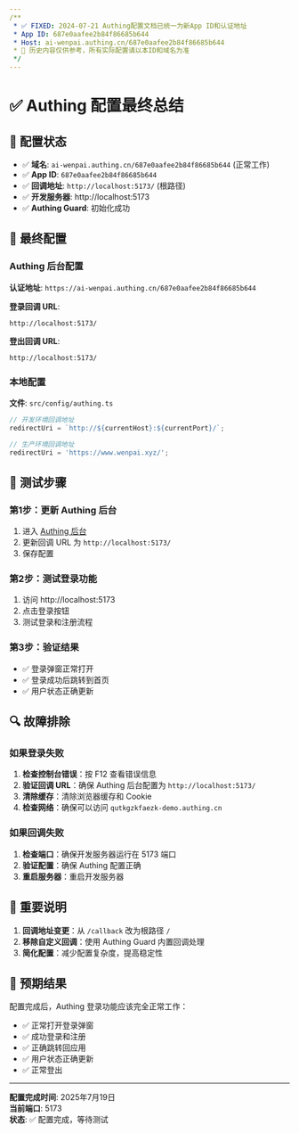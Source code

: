 ```yaml
---
/**
 * ✅ FIXED: 2024-07-21 Authing配置文档已统一为新App ID和认证地址
 * App ID: 687e0aafee2b84f86685b644
 * Host: ai-wenpai.authing.cn/687e0aafee2b84f86685b644
 * 📌 历史内容仅供参考，所有实际配置请以本ID和域名为准
 */
---
```

# ✅ Authing 配置最终总结

## 🎯 配置状态

- ✅ **域名**: `ai-wenpai.authing.cn/687e0aafee2b84f86685b644` (正常工作)
- ✅ **App ID**: `687e0aafee2b84f86685b644`
- ✅ **回调地址**: `http://localhost:5173/` (根路径)
- ✅ **开发服务器**: http://localhost:5173
- ✅ **Authing Guard**: 初始化成功

## 🔧 最终配置

### Authing 后台配置

**认证地址**: `https://ai-wenpai.authing.cn/687e0aafee2b84f86685b644`

**登录回调 URL**:
```
http://localhost:5173/
```

**登出回调 URL**:
```
http://localhost:5173/
```

### 本地配置

**文件**: `src/config/authing.ts`
```typescript
// 开发环境回调地址
redirectUri = `http://${currentHost}:${currentPort}/`;

// 生产环境回调地址
redirectUri = 'https://www.wenpai.xyz/';
```

## 🚀 测试步骤

### 第1步：更新 Authing 后台
1. 进入 [Authing 后台](https://console.authing.cn/console/6867fdc7b4558b8b92d8ea6d/application/self-built-apps/detail/6867fdc88034eb95ae86167d?app_detail_active_tab=quick_start)
2. 更新回调 URL 为 `http://localhost:5173/`
3. 保存配置

### 第2步：测试登录功能
1. 访问 http://localhost:5173
2. 点击登录按钮
3. 测试登录和注册流程

### 第3步：验证结果
- ✅ 登录弹窗正常打开
- ✅ 登录成功后跳转到首页
- ✅ 用户状态正确更新

## 🔍 故障排除

### 如果登录失败
1. **检查控制台错误**：按 F12 查看错误信息
2. **验证回调 URL**：确保 Authing 后台配置为 `http://localhost:5173/`
3. **清除缓存**：清除浏览器缓存和 Cookie
4. **检查网络**：确保可以访问 `qutkgzkfaezk-demo.authing.cn`

### 如果回调失败
1. **检查端口**：确保开发服务器运行在 5173 端口
2. **验证配置**：确保 Authing 配置正确
3. **重启服务器**：重启开发服务器

## 📝 重要说明

1. **回调地址变更**：从 `/callback` 改为根路径 `/`
2. **移除自定义回调**：使用 Authing Guard 内置回调处理
3. **简化配置**：减少配置复杂度，提高稳定性

## 🎉 预期结果

配置完成后，Authing 登录功能应该完全正常工作：
- ✅ 正常打开登录弹窗
- ✅ 成功登录和注册
- ✅ 正确跳转回应用
- ✅ 用户状态正确更新
- ✅ 正常登出

---

**配置完成时间**: 2025年7月19日  
**当前端口**: 5173  
**状态**: ✅ 配置完成，等待测试 